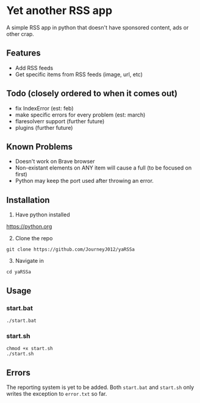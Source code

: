 # Yet another RSS app

A simple RSS app in python that doesn't have sponsored content, ads or other crap.


## Features

- Add RSS feeds
- Get specific items from RSS feeds (image, url, etc)


## Todo (closely ordered to when it comes out)

- fix IndexError (est: feb)
- make specific errors for every problem (est: march)
- flaresolverr support (further future)
- plugins (further future)


## Known Problems

- Doesn't work on Brave browser
- Non-existant elements on ANY item will cause a full (to be focused on first)
- Python may keep the port used after throwing an error.


## Installation

1. Have python installed 

https://python.org

2. Clone the repo

`git clone https://github.com/JourneyJ012/yaRSSa`

3. Navigate in

`cd yaRSSa`


## Usage

### start.bat

`./start.bat`

### start.sh

```
chmod +x start.sh
./start.sh
```


## Errors

The reporting system is yet to be added. Both `start.bat` and `start.sh` only writes the exception to `error.txt` so far. 